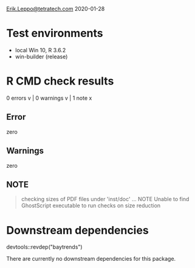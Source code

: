 Erik.Leppo@tetratech.com
2020-01-28

# Test environments
* local Win 10, R 3.6.2
* win-builder (release)

# R CMD check results

0 errors v | 0 warnings v | 1 note x

## Error
zero

## Warnings
zero

## NOTE
> checking sizes of PDF files under 'inst/doc' ... NOTE
  Unable to find GhostScript executable to run checks on size reduction

# Downstream dependencies
devtools::revdep("baytrends")

There are currently no downstream dependencies for this package.
